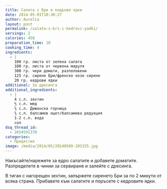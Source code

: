 ```yaml
---
title: Салата с Бри и кедрови ядки
date: 2014-05-01T10:30:27
author: Aurelia
layout: post
permalink: /salata-s-bri-i-kedrovi-yadki/
servings: 2
calories: 450
preparation_time: 10
cooking_time: 4
ingredients:
  - |
    100 гр. листа от зелена салата
    100 гр. листа от червена маруля
    300 гр. чери домати, разполовени
    125 гр. сирене Бри/френско козе сирене
    20 гр. кедрови ядки
additional: За дресинга
additional_ingredients:
  - |
    4 с.л. зехтин
    ½ с.л. мед
    ½ с.л. Дижонска горчица
    ½ с.л. балсамов оцет/балсамова редукция
    1-2 с.л. вода
    сол
dsq_thread_id:
  - 2654591370
categories:
  - Предястия
image: /media/2014/05/20140509-203155.jpg
---
```

Накъсайте/нарежете за едро салатите и добавете доматите. Разпределете в чинии за сервиране и залейте с дресинга.
  
В тиган с нагорещен зехтин, запържете сиренето Бри за по 2 минути от всяка страна. Прибавете към салатите и поръсете с кедровите ядки.